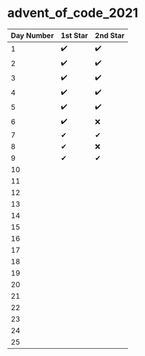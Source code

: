 # advent_of_code_2021

| Day Number  | 1st Star | 2nd Star|
| ----------- | -------- | --------| 
| 1           | :heavy_check_mark:   | :heavy_check_mark:  |
| 2           | :heavy_check_mark:   | :heavy_check_mark:  |
| 3           | :heavy_check_mark:   | :heavy_check_mark:  |
| 4           | :heavy_check_mark:  |  :heavy_check_mark:  |
| 5           | :heavy_check_mark:  |   :heavy_check_mark: |
| 6           | :heavy_check_mark:   |  ❌ |
| 7 | ✔ | ✔ |
| 8 | ✔ | ❌ |
| 9 | ✔| ✔ |
| 10 | | |
| 11 | | |
| 12 | | |
| 13 | | |
| 14 | | |
| 15 | | |
| 16 | | |
| 17 | | |
| 18 | | |
| 19 | | |
| 20 | | |
| 21 | | |
| 22 | | |
| 23 | | |
| 24 | | |
| 25 | | |
